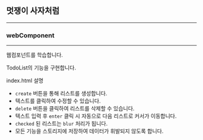 ## 멋쟁이 사자처럼

---

### webComponent

---

웹컴포넌트를 학습합니다.

TodoList의 기능을 구현합니다.

index.html 설명

- `create` 버튼을 통해 리스트를 생성합니다.
- 텍스트를 클릭하여 수정할 수 있습니다.
- `delete` 버튼을 클릭하여 리스트를 삭제할 수 있습니다.
- 텍스트 입력 후 `enter` 클릭 시 자동으로 다음 리스트로 커서가 이동합니다.
- `checked` 된 리스트는 `blur` 처리가 됩니다.
- 모든 기능을 스토리지에 저장하여 데이터가 휘발되지 않도록 합니다.
